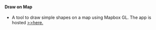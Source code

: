 #### Draw on Map
- A tool to draw simple shapes on a map using Mapbox GL.
The app is hosted [>>here.](http://134.209.38.59:8080/)
